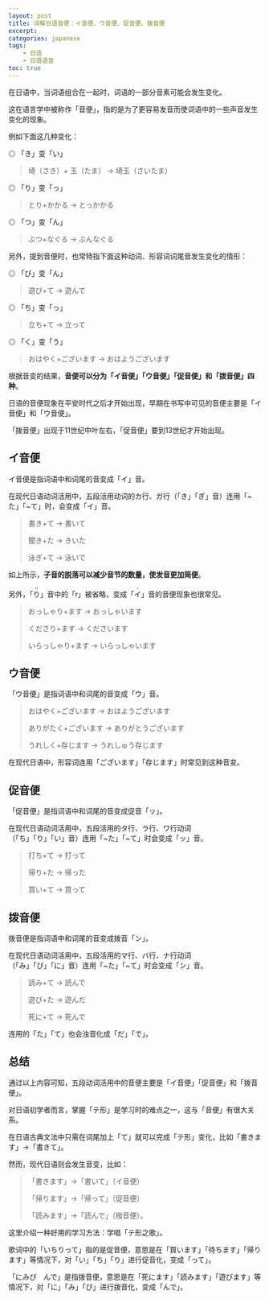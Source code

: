 ```yaml
---
layout: post
title: 详解日语音便：イ音便、ウ音便、促音便、拨音便
excerpt: 
categories: japanese
tags:
    - 日语
    - 日语语音
toc: true
---
```


在日语中，当词语组合在一起时，词语的一部分音素可能会发生变化。

这在语言学中被称作「音便」，指的是为了更容易发音而使词语中的一些声音发生变化的现象。

例如下面这几种变化：

◎ 「き」变「い」

> 埼<span class='more'>（さき）</span>+ 玉<span class='more'>（たま）</span> → 埼玉<span class='more'>（さいたま）</span>

◎ 「り」变「っ」

> とり+かかる → とっかかる

◎ 「つ」变「ん」

> ぶつ+なぐる → ぶんなぐる

另外，提到音便时，也常特指下面这种动词、形容词词尾音发生变化的情形：

◎ 「び」变「ん」

> 遊び+て → 遊んで

◎ 「ち」变「っ」

> 立ち+て → 立って

◎ 「く」变「う」

> おはやく+ございます → おはようございます

根据音变的结果，**音便可以分为「イ音便」「ウ音便」「促音便」和「拨音便」四种**。

日语的音便现象在平安时代之后才开始出现，早期在书写中可见的音便主要是「イ音便」和「ウ音便」。

「拨音便」出现于11世纪中叶左右，「促音便」要到13世纪才开始出现。

## イ音便

イ音便是指词语中和词尾的音变成「イ」音。

在现代日语动词活用中，五段活用动词的カ行、ガ行<span class='more'>（「き」「ぎ」音）</span>连用「~た」「~て」时，会变成「イ」音。

> 書き+て → 書いて
>
> 聞き+た → きいた
>
> 泳ぎ+て → 泳いで

如上所示，**子音的脱落可以减少音节的数量，使发音更加简便**。

另外，「<ruby>り<rt>ri</rt><ruby>」音中的「r」被省略，变成「<ruby>イ<rt>i</rt></ruby>」音的音便现象也很常见。

> おっしゃり+ます → おっしゃいます
> 
> くださり+ます → くださいます
>
> いらっしゃり+ます → いらっしゃいます

## ウ音便

「ウ音便」是指词语中和词尾的音变成「ウ」音。

> おはやく+ございます → おはようございます
>
> ありがたく+ございます → ありがとうございます
>
> うれしく+存じます → うれしゅう存じます

在现代日语中，形容词连用「ございます」「存じます」时常见到这种音变。

## 促音便

「促音便」是指词语中和词尾的音变成促音「ッ」。

在现代日语动词活用中，五段活用的タ行、ラ行、ワ行动词<span class='more'>（「ち」「り」「い」音）</span>连用「~た」「~て」时会变成「ッ」音。

> 打ち+て → 打って
> 
> 帰り+た → 帰った
> 
> 買い+て → 買って

## 拨音便

拨音便是指词语中和词尾的音变成拨音「ン」。

在现代日语动词活用中，五段活用的マ行、バ行、ナ行动词<span class='more'>（「み」「び」「に」音）</span>连用「~た」「~て」时会变成「ン」音。

> 読み+て → 読んで
>
> 遊び+た → 遊んだ
>
> 死に+て → 死んで

连用的「た」「て」也会浊音化成「だ」「で」。

## 总结

通过以上内容可知，五段动词活用中的音便主要是「イ音便」「促音便」和「拨音便」。

对日语初学者而言，掌握「テ形」是学习时的难点之一，这与「音便」有很大关系。

在日语古典文法中只需在词尾加上「て」就可以完成「テ形」变化，比如「書きます」→「書きて」。

然而，现代日语则会发生音变，比如：

> 「書きます」→「書いて」<span class='more'>（イ音便）</span>
>
> 「帰ります」→「帰って」<span class='more'>（促音便）</span>
>
> 「読みます」→「読んで」<span class='more'>（撥音便）</span>。

这里介绍一种好用的学习方法：学唱「テ形之歌」。

歌词中的「いちりって」指的是促音便，意思是在「買います」「待ちます」「帰ります」等情况下，对「い」「ち」「り」进行促音化，变成「って」。

「にみび　んで」是指拨音便，意思是在「死にます」「読みます」「遊びます」等情况下，对「に」「み」「び」进行拨音化，变成「んで」。
